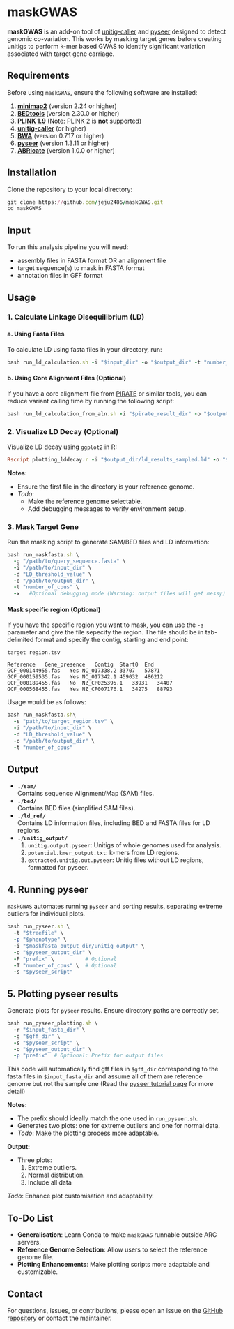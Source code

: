 # maskGWAS

**maskGWAS** is an add-on tool of [unitig-caller](https://github.com/bacpop/unitig-caller) and [pyseer](https://github.com/weecology/pyseer) designed to detect genomic co-variation. This works by masking target genes before creating unitigs to perform k-mer based GWAS to identify significant variation associated with target gene carriage. 
## Requirements

Before using `maskGWAS`, ensure the following software are installed:

1. **[minimap2](https://github.com/lh3/minimap2)** (version 2.24 or higher)
2. **[BEDtools](https://bedtools.readthedocs.io/en/latest/)** (version 2.30.0 or higher)
3. **[PLINK 1.9](https://www.cog-genomics.org/plink/1.9/)** (Note: PLINK 2 is **not** supported)
4. **[unitig-caller](https://github.com/bacpop/unitig-caller)** (or higher)
5. **[BWA](http://bio-bwa.sourceforge.net/)** (version 0.7.17 or higher)
6. **[pyseer](https://github.com/weecology/pyseer)** (version 1.3.11 or higher)
7. **[ABRicate](https://github.com/tseemann/abricate)** (version 1.0.0 or higher)

## Installation

Clone the repository to your local directory:

```ruby
git clone https://github.com/jeju2486/maskGWAS.git
cd maskGWAS
```
## Input

To run this analysis pipeline you will need:
- assembly files in FASTA format OR an alignment file
- target sequence(s) to mask in FASTA format
- annotation files in GFF format

## Usage

### 1. Calculate Linkage Disequilibrium (LD)

#### a. Using Fasta Files

To calculate LD using fasta files in your directory, run:

```ruby
bash run_ld_calculation.sh -i "$input_dir" -o "$output_dir" -t "number_of_cpus"
```

#### b. Using Core Alignment Files (Optional)

If you have a core alignment file from [PIRATE](https://github.com/SionBayliss/PIRATE) or similar tools, you can reduce variant calling time by running the following script:

```ruby
bash run_ld_calculation_from_aln.sh -i "$pirate_result_dir" -o "$output_dir" -t "number_of_cpus"
```

### 2. Visualize LD Decay (Optional)

Visualize LD decay using `ggplot2` in R:

```ruby
Rscript plotting_lddecay.r -i "$output_dir/ld_results_sampled.ld" -o "$output_dir"
```
**Notes:**
- Ensure the first file in the directory is your reference genome.
- *Todo*:
  - Make the reference genome selectable.
  - Add debugging messages to verify environment setup.


### 3. Mask Target Gene
Run the masking script to generate SAM/BED files and LD information:

```ruby
bash run_maskfasta.sh \
  -g "/path/to/query_sequence.fasta" \
  -i "/path/to/input_dir" \
  -d "LD_threshold_value" \
  -o "/path/to/output_dir" \
  -t "number_of_cpus" \
  -x   #Optional debugging mode (Warning: output files will get messy)
```

#### Mask specific region (Optional) 

If you have the specific region you want to mask, you can use the `-s` parameter and give the file sepecify the region. The file should be in tab-delimited format and specify the contig, starting and end point:

`target region.tsv`

```
Reference	Gene_presence	Contig	Start0	End
GCF_000144955.fas	Yes	NC_017338.2	33707	57871
GCF_000159535.fas	Yes	NC_017342.1	459032	486212
GCF_000189455.fas	No	NZ_CP025395.1	33931	34407
GCF_000568455.fas	Yes	NZ_CP007176.1	34275	88793
```

Usage would be as follows:

```ruby
bash run_maskfasta.sh\
  -s "path/to/target_region.tsv" \
  -i "/path/to/input_dir" \
  -d "LD_threshold_value" \
  -o "/path/to/output_dir" \
  -t "number_of_cpus"
```

## Output

- **`./sam/`**  
  Contains sequence Alignment/Map (SAM) files.
- **`./bed/`**  
  Contains BED files (simplified SAM files).
- **`./ld_ref/`**  
  Contains LD information files, including BED and FASTA files for LD regions.
- **`./unitig_output/`**  
  1) `unitig.output.pyseer`: Unitigs of whole genomes used for analysis.
  2) `potential.kmer_output.txt`: k-mers from LD regions.
  3) `extracted.unitig.out.pyseer`: Unitig files without LD regions, formatted for pyseer.

## 4. Running pyseer

`maskGWAS` automates running `pyseer` and sorting results, separating extreme outliers for individual plots.

```ruby
bash run_pyseer.sh \
  -t "$treefile" \
  -p "$phenotype" \
  -i "$maskfasta_output_dir/unitig_output" \
  -o "$pyseer_output_dir" \
  -P "prefix" \          # Optional
  -T "number_of_cpus" \  # Optional
  -s "$pyseer_script"
```

## 5. Plotting pyseer results

Generate plots for `pyseer` results. Ensure directory paths are correctly set.

```ruby
bash run_pyseer_plotting.sh \
  -r "$input_fasta_dir" \
  -g "$gff_dir" \
  -s "$pyseer_script" \
  -o "$pyseer_output_dir" \
  -p "prefix"  # Optional: Prefix for output files
```
This code will automatically find gff files in `$gff_dir` corresponding to the fasta files in `$input_fasta_dir` and assume all of them are reference genome but not the sample one (Read the [pyseer tutorial page](https://pyseer.readthedocs.io/en/master/tutorial.html#k-mer-association-with-mixed-effects-model) for more detail)

**Notes:**
- The prefix should ideally match the one used in `run_pyseer.sh`.
- Generates two plots: one for extreme outliers and one for normal data.
- *Todo*: Make the plotting process more adaptable.


**Output:**
- Three plots:
  1. Extreme outliers.
  2. Normal distribution.
  3. Include all data

*Todo*: Enhance plot customisation and adaptability.

## To-Do List

- **Generalisation**: Learn Conda to make `maskGWAS` runnable outside ARC servers.
- **Reference Genome Selection**: Allow users to select the reference genome file.
- **Plotting Enhancements**: Make plotting scripts more adaptable and customizable.



## Contact

For questions, issues, or contributions, please open an issue on the [GitHub repository](https://github.com/jeju2486/maskGWAS) or contact the maintainer.
